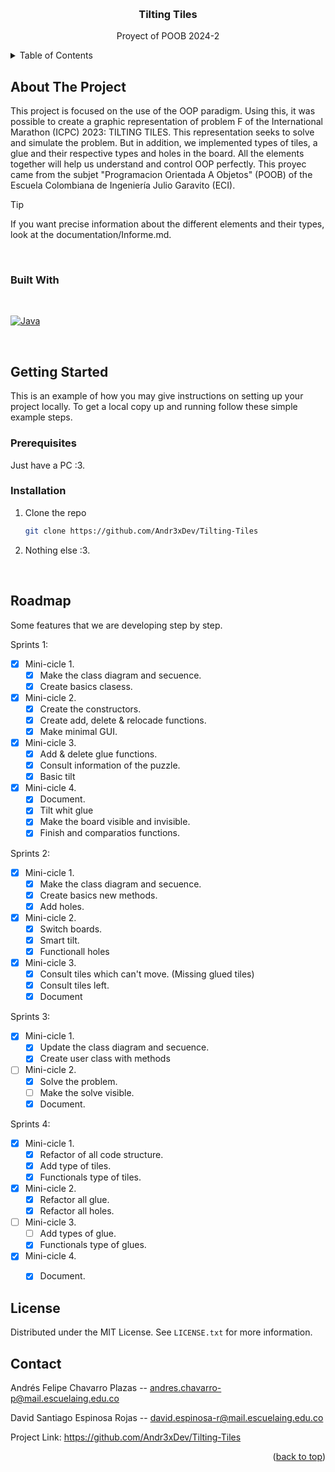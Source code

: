 <!-- Improved compatibility of back to top link: See: https://github.com/othneildrew/Best-README-Template/pull/73 -->
<a id="readme-top"></a>


<!-- PROJECT LOGO -->
<br />
<div align="center">

<h3 align="center">Tilting Tiles</h3>

  <p align="center">
    Proyect of POOB 2024-2
    <br />
  </p>
</div>

<!-- TABLE OF CONTENTS -->
<details>
  <summary>Table of Contents</summary>
  <ol>
    <li>
      <a href="#about-the-project">About The Project</a>
      <ul>
        <li><a href="#built-with">Built With</a></li>
      </ul>
    </li>
    <li><a href="#roadmap">Roadmap</a></li>
    <li><a href="#license">License</a></li>
    <li><a href="#contact">Contact</a></li>
  </ol>
</details>



<!-- ABOUT THE PROJECT -->
## About The Project

This project is focused on the use of the OOP paradigm. Using this, it was possible to create a graphic representation of problem F of the International Marathon (ICPC) 2023: TILTING TILES. This representation seeks to solve and simulate the problem. But in addition, we implemented types of tiles, a glue and their respective types and holes in the board. All the elements together will help us understand and control OOP perfectly.
This proyec came from the subjet "Programacion Orientada A Objetos" (POOB) of the Escuela Colombiana de Ingeniería Julio Garavito (ECI).

> [!TIP]
> If you want precise information about the different elements and their types, look at the documentation/Informe.md.

</br>

### Built With
<br />

[![Java]][java]

</br>

<!-- GETTING STARTED -->
## Getting Started

This is an example of how you may give instructions on setting up your project locally.
To get a local copy up and running follow these simple example steps.


### Prerequisites
Just have a PC :3.

### Installation

1. Clone the repo
   ```sh
   git clone https://github.com/Andr3xDev/Tilting-Tiles
   ```
   
2. Nothing else :3.

</br>

<!-- ROADMAP -->
## Roadmap
Some features that we are developing step by step.

Sprints 1: 
- [x] Mini-cicle 1.
  - [x] Make the class diagram and secuence.
  - [x] Create basics clasess.
- [x] Mini-cicle 2.
  - [x] Create the constructors.
  - [x] Create add, delete & relocade functions.
  - [x] Make minimal GUI.
- [x] Mini-cicle 3.
  - [x] Add & delete glue functions.
  - [x] Consult information of the puzzle.
  - [x] Basic tilt
- [x] Mini-cicle 4.
  - [x] Document.
  - [x] Tilt whit glue
  - [x] Make the board visible and invisible.
  - [x] Finish and comparatios functions.

Sprints 2:   
- [x] Mini-cicle 1.
  - [x] Make the class diagram and secuence.
  - [x] Create basics new methods.
  - [x] Add holes.
- [x] Mini-cicle 2.
  - [x] Switch boards.
  - [x] Smart tilt.
  - [x] Functionall holes
- [x] Mini-cicle 3.
  - [x] Consult tiles which can't move. (Missing glued tiles)
  - [x] Consult tiles left.
  - [x] Document

Sprints 3:
- [x] Mini-cicle 1.
  - [x] Update the class diagram and secuence.
  - [x] Create user class with methods
- [ ] Mini-cicle 2.
  - [x] Solve the problem.
  - [ ] Make the solve visible.
  - [x] Document.

Sprints 4:
- [x] Mini-cicle 1.
  - [x] Refactor of all code structure.  
  - [x] Add type of tiles.
  - [x] Functionals type of tiles.
- [x] Mini-cicle 2.
  - [x] Refactor all glue.
  - [x] Refactor all holes.
- [ ] Mini-cicle 3.
  - [ ] Add types of glue.
  - [x] Functionals type of glues.
- [x] Mini-cicle 4.
  - [x] Document.
  


<!-- LICENSE -->
## License

Distributed under the MIT License. See `LICENSE.txt` for more information.



<!-- CONTACT -->
## Contact

Andrés Felipe Chavarro Plazas -- andres.chavarro-p@mail.escuelaing.edu.co

David Santiago Espinosa Rojas -- david.espinosa-r@mail.escuelaing.edu.co

Project Link: https://github.com/Andr3xDev/Tilting-Tiles

<p align="right">(<a href="#readme-top">back to top</a>)</p>




<!-- MARKDOWN LINKS & IMAGES -->
<!-- https://www.markdownguide.org/basic-syntax/#reference-style-links -->
[java]: https://img.shields.io/badge/java-%23ED8B00.svg?style=for-the-badge&logo=openjdk&logoColor=white
